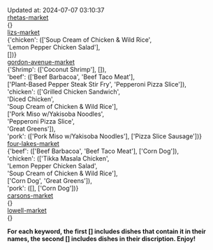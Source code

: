 Updated at: 2024-07-07 03:10:37  
[rhetas-market](https://wisc-housingdining.nutrislice.com/menu/rhetas-market/lunch/2024-07-07)  
{}  
[lizs-market](https://wisc-housingdining.nutrislice.com/menu/lizs-market/lunch/2024-07-07)  
{'chicken': (['Soup Cream of Chicken & Wild Rice',  
              'Lemon Pepper Chicken Salad'],  
             [])}  
[gordon-avenue-market](https://wisc-housingdining.nutrislice.com/menu/gordon-avenue-market/lunch/2024-07-07)  
{'Shrimp': (['Coconut Shrimp'], []),  
 'beef': (['Beef Barbacoa', 'Beef Taco Meat'],  
          ['Plant-Based Pepper Steak Stir Fry', 'Pepperoni Pizza Slice']),  
 'chicken': (['Grilled Chicken Sandwich',  
              'Diced Chicken',  
              'Soup Cream of Chicken & Wild Rice'],  
             ['Pork Miso w/Yakisoba Noodles',  
              'Pepperoni Pizza Slice',  
              'Great Greens']),  
 'pork': (['Pork Miso w/Yakisoba Noodles'], ['Pizza Slice Sausage'])}  
[four-lakes-market](https://wisc-housingdining.nutrislice.com/menu/four-lakes-market/lunch/2024-07-07)  
{'beef': (['Beef Barbacoa', 'Beef Taco Meat'], ['Corn Dog']),  
 'chicken': (['Tikka Masala Chicken',  
              'Lemon Pepper Chicken Salad',  
              'Soup Cream of Chicken & Wild Rice'],  
             ['Corn Dog', 'Great Greens']),  
 'pork': ([], ['Corn Dog'])}  
[carsons-market](https://wisc-housingdining.nutrislice.com/menu/carsons-market/lunch/2024-07-07)  
{}  
[lowell-market](https://wisc-housingdining.nutrislice.com/menu/lowell-market/lunch/2024-07-07)  
{}  
  
**For each keyword, the first [] includes dishes that contain it in their names, the second [] includes dishes in their discription. Enjoy!**  
